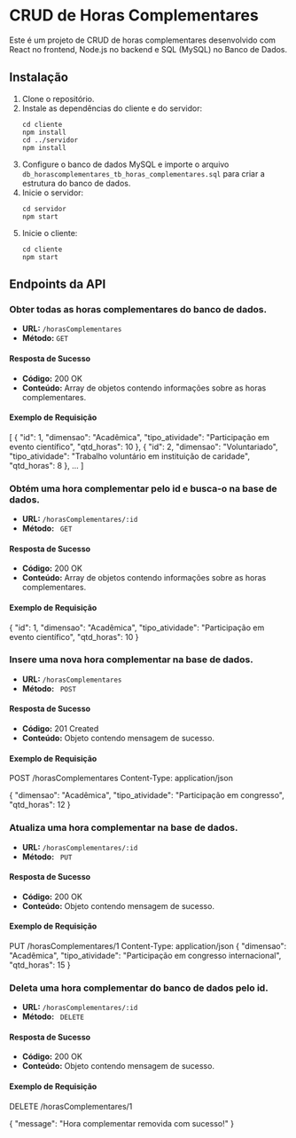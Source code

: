 # CRUD de Horas Complementares

Este é um projeto de CRUD de horas complementares desenvolvido com React no frontend, Node.js no backend e SQL (MySQL) no Banco de Dados.

## Instalação

1. Clone o repositório.
2. Instale as dependências do cliente e do servidor:
    ```
    cd cliente
    npm install
    cd ../servidor
    npm install
    ```
3. Configure o banco de dados MySQL e importe o arquivo `db_horascomplementares_tb_horas_complementares.sql` para criar a estrutura do banco de dados.
4. Inicie o servidor:
    ```
    cd servidor
    npm start
    ```
5. Inicie o cliente:
    ```
    cd cliente
    npm start
    ```

## Endpoints da API

### Obter todas as horas complementares do banco de dados.

- **URL:** `/horasComplementares`
- **Método:** `GET`

#### Resposta de Sucesso

- **Código:** 200 OK
- **Conteúdo:** Array de objetos contendo informações sobre as horas complementares.

#### Exemplo de Requisição
[
  {
    "id": 1,
    "dimensao": "Acadêmica",
    "tipo_atividade": "Participação em evento científico",
    "qtd_horas": 10
  },
  {
    "id": 2,
    "dimensao": "Voluntariado",
    "tipo_atividade": "Trabalho voluntário em instituição de caridade",
    "qtd_horas": 8
  },
  ...
]

### Obtém uma hora complementar pelo id e busca-o na base de dados.

- **URL:** `/horasComplementares/:id`
- **Método:** ` GET`

#### Resposta de Sucesso

- **Código:** 200 OK
- **Conteúdo:** Array de objetos contendo informações sobre as horas complementares.

#### Exemplo de Requisição
{
    "id": 1,
    "dimensao": "Acadêmica",
    "tipo_atividade": "Participação em evento científico",
    "qtd_horas": 10
  }



### Insere uma nova hora complementar na base de dados.
- **URL:** `/horasComplementares`
- **Método:** ` POST`

#### Resposta de Sucesso
- **Código:** 201 Created
- **Conteúdo:** Objeto contendo mensagem de sucesso.


#### Exemplo de Requisição

POST /horasComplementares
Content-Type: application/json

{
  "dimensao": "Acadêmica",
  "tipo_atividade": "Participação em congresso",
  "qtd_horas": 12
}




### Atualiza uma hora complementar na base de dados.

- **URL:** `/horasComplementares/:id`
- **Método:** ` PUT`

#### Resposta de Sucesso
- **Código:** 200 OK
- **Conteúdo:** Objeto contendo mensagem de sucesso.

#### Exemplo de Requisição

PUT /horasComplementares/1
Content-Type: application/json
{
  "dimensao": "Acadêmica",
  "tipo_atividade": "Participação em congresso internacional",
  "qtd_horas": 15
}




### Deleta uma hora complementar do banco de dados pelo id.

- **URL:** `/horasComplementares/:id`
- **Método:** ` DELETE`

#### Resposta de Sucesso
- **Código:** 200 OK
- **Conteúdo:** Objeto contendo mensagem de sucesso.

#### Exemplo de Requisição

DELETE /horasComplementares/1

{
  "message": "Hora complementar removida com sucesso!"
}
